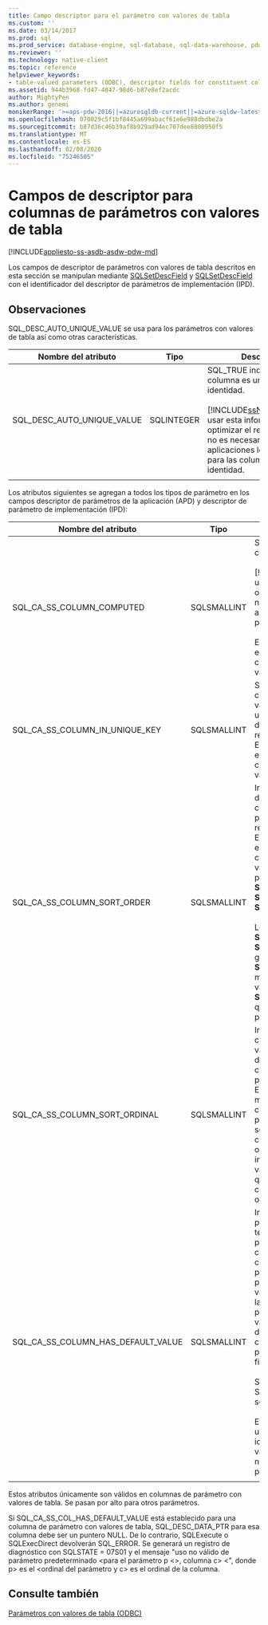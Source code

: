 ```yaml
---
title: Campo descriptor para el parámetro con valores de tabla
ms.custom: ''
ms.date: 03/14/2017
ms.prod: sql
ms.prod_service: database-engine, sql-database, sql-data-warehouse, pdw
ms.reviewer: ''
ms.technology: native-client
ms.topic: reference
helpviewer_keywords:
- table-valued parameters (ODBC), descriptor fields for constituent columns
ms.assetid: 944b3968-fd47-4847-98d6-b87e8ef2acdc
author: MightyPen
ms.author: genemi
monikerRange: '>=aps-pdw-2016||=azuresqldb-current||=azure-sqldw-latest||>=sql-server-2016||=sqlallproducts-allversions||>=sql-server-linux-2017||=azuresqldb-mi-current'
ms.openlocfilehash: 070029c5f1bf8445a699abacf61e6e988dbdbe2a
ms.sourcegitcommit: b87d36c46b39af8b929ad94ec707dee8800950f5
ms.translationtype: MT
ms.contentlocale: es-ES
ms.lasthandoff: 02/08/2020
ms.locfileid: "75246505"
---
```

# <a name="descriptor-fields-for-table-valued-parameter-constituent-columns"></a>Campos de descriptor para columnas de parámetros con valores de tabla
[!INCLUDE[appliesto-ss-asdb-asdw-pdw-md](../../includes/appliesto-ss-asdb-asdw-pdw-md.md)]

  Los campos de descriptor de parámetros con valores de tabla descritos en esta sección se manipulan mediante [SQLSetDescField](../../relational-databases/native-client-odbc-api/sqlsetdescfield.md) y [SQLSetDescField](../../relational-databases/native-client-odbc-api/sqlsetdescfield.md) con el identificador del descriptor de parámetros de implementación (IPD).  
  
## <a name="remarks"></a>Observaciones  
 SQL_DESC_AUTO_UNIQUE_VALUE se usa para los parámetros con valores de tabla así como otras características.  
  
|Nombre del atributo|Tipo|Descripción|  
|--------------------|----------|-----------------|  
|SQL_DESC_AUTO_UNIQUE_VALUE|SQLINTEGER|SQL_TRUE indica que esta columna es una columna de identidad.<br /><br /> [!INCLUDE[ssNoVersion](../../includes/ssnoversion-md.md)]puede usar esta información para optimizar el rendimiento, pero no es necesario que las aplicaciones lo establezcan para las columnas de identidad.|  
||||

 Los atributos siguientes se agregan a todos los tipos de parámetro en los campos descriptor de parámetros de la aplicación (APD) y descriptor de parámetro de implementación (IPD):  
  
|Nombre del atributo|Tipo|Descripción|  
|--------------------|----------|-----------------|  
|SQL_CA_SS_COLUMN_COMPUTED|SQLSMALLINT|SQL_TRUE indica que esta columna está calculada.<br /><br /> [!INCLUDE[ssNoVersion](../../includes/ssnoversion-md.md)]puede usar esta información para optimizar el rendimiento, pero no es necesario que las aplicaciones lo establezcan para las columnas calculadas.<br /><br /> Este atributo se pasa por alto en los enlaces que no son columnas de parámetro con valores de tabla.|  
|SQL_CA_SS_COLUMN_IN_UNIQUE_KEY|SQLSMALLINT|SQL_TRUE indica que una columna de parámetro con valores de tabla participa en una clave única. Esto puede dar lugar a un mejor rendimiento de la consulta. Este atributo se pasa por alto en los enlaces que no son columnas de parámetro con valores de tabla.|  
|SQL_CA_SS_COLUMN_SORT_ORDER|SQLSMALLINT|Indica el criterio de ordenación de una columna de parámetro con valores de tabla. Esto puede dar lugar a un mejor rendimiento de la consulta. Este atributo se pasa por alto en los enlaces que no son columnas de parámetro con valores de tabla. Los valores posibles son los siguientes: <br />**SQL_SS_ASCENDING_ORDER**<br />**SQL_SS_DESCENDING_ORDER**<br />**SQL_SS_ORDER_UNSPECIFIED**<br /><br /> Los valores distintos de **SQL_SS_ASCENDING_ORDER** y **SQL_SS_DESCENDING_ORDER** generan un error con **SQLSTATE HY024** y el mensaje "valor de atributo no válido", y se tratan como **SQL_SS_ORDER_UNSPECIFIED**, que es el valor predeterminado para este atributo.|  
|SQL_CA_SS_COLUMN_SORT_ORDINAL|SQLSMALLINT|Indica el ordinal de una columna de parámetro con valores de tabla en el conjunto de columnas que definen la clasificación total para un parámetro con valores de tabla. Esto puede dar lugar a un mejor rendimiento de la consulta. Este atributo se pasa por alto en los enlaces que no son columnas de parámetro con valores de tabla. La ordenación de los ordinales se inicia en 1. Un valor de 0, el valor predeterminado, indica que una columna de parámetro con valores de tabla no tiene ordenación de columnas.|  
|SQL_CA_SS_COLUMN_HAS_DEFAULT_VALUE|SQLSMALLINT|Indica si todas las filas en el parámetro con valores de tabla tendrán el valor predeterminado para esta columna. Para los parámetros con valores de tabla, no es posible seleccionar el valor predeterminado fila a fila. Un valor de SQL_FALSE indica que las filas tendrán valores no predeterminados. Este es el valor predeterminado. Un valor de SQL_TRUE indica que esta columna tendrá los valores predeterminados para todas las filas.<br /><br /> Si está establecido en SQL_TRUE, no se enviará al servidor ningún dato.<br /><br /> Este campo también se puede usar con columnas de identidad o calculadas si los valores de columna no son necesarios en el procesamiento del servidor.|  
||||

 Estos atributos únicamente son válidos en columnas de parámetro con valores de tabla. Se pasan por alto para otros parámetros.  
  
 Si SQL_CA_SS_COL_HAS_DEFAULT_VALUE está establecido para una columna de parámetro con valores de tabla, SQL_DESC_DATA_PTR para esa columna debe ser un puntero NULL. De lo contrario, SQLExecute o SQLExecDirect devolverán SQL_ERROR. Se generará un registro de diagnóstico con SQLSTATE = 07S01 y el mensaje "uso no válido de parámetro predeterminado \<para el parámetro p \<>, columna c> \<", donde p> es el \<ordinal del parámetro y c> es el ordinal de la columna.  
  
## <a name="see-also"></a>Consulte también  
 [Parámetros con valores de tabla &#40;ODBC&#41;](../../relational-databases/native-client-odbc-table-valued-parameters/table-valued-parameters-odbc.md)  
  
  
